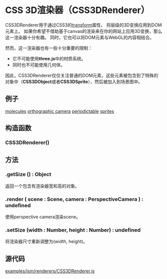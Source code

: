 # CSS 3D渲染器（CSS3DRenderer）

CSS3DRenderer用于通过CSS3的[transform](https://www.w3schools.com/cssref/css3_pr_transform.asp)属性， 将层级的3D变换应用到DOM元素上。 如果你希望不借助基于canvas的渲染来在你的网站上应用3D变换，那么这一渲染器十分有趣。 同时，它也可以将DOM元素与WebGL的内容相结合。

然而，这一渲染器也有一些十分重要的限制：

- 它不可能使用**three.js**中的材质系统。
- 同时也不可能使用几何体。

因此，CSS3DRenderer仅仅关注普通的DOM元素，这些元素被包含到了特殊的对象中（**CSS3DObject**或者**CSS3DSprite**），然后被加入到场景图中。



## 例子

[molecules](https://threejs.org/examples/#css3d_molecules)
[orthographic camera](https://threejs.org/examples/#css3d_orthographic)
[periodictable](https://threejs.org/examples/#css3d_periodictable)
[sprites](https://threejs.org/examples/#css3d_sprites)

## 构造函数

### CSS3DRenderer()

## 方法

### .getSize () : Object

返回一个包含有渲染器宽和高的对象。

### .render ( scene : Scene, camera : PerspectiveCamera ) : undefined

使用perspective camera渲染scene。

### .setSize (width : Number, height : Number) : undefined

将渲染器尺寸重新调整为(width, height)。

## 源代码

[examples/jsm/renderers/CSS3DRenderer.js](https://github.com/mrdoob/three.js/blob/master/examples/jsm/renderers/CSS3DRenderer.js)